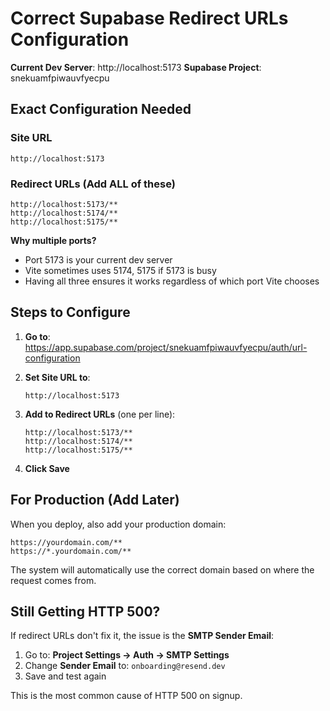 # Correct Supabase Redirect URLs Configuration

**Current Dev Server**: http://localhost:5173
**Supabase Project**: snekuamfpiwauvfyecpu

## Exact Configuration Needed

### Site URL
```
http://localhost:5173
```

### Redirect URLs (Add ALL of these)
```
http://localhost:5173/**
http://localhost:5174/**
http://localhost:5175/**
```

**Why multiple ports?**
- Port 5173 is your current dev server
- Vite sometimes uses 5174, 5175 if 5173 is busy
- Having all three ensures it works regardless of which port Vite chooses

## Steps to Configure

1. **Go to**: https://app.supabase.com/project/snekuamfpiwauvfyecpu/auth/url-configuration

2. **Set Site URL to**:
   ```
   http://localhost:5173
   ```

3. **Add to Redirect URLs** (one per line):
   ```
   http://localhost:5173/**
   http://localhost:5174/**
   http://localhost:5175/**
   ```

4. **Click Save**

## For Production (Add Later)

When you deploy, also add your production domain:
```
https://yourdomain.com/**
https://*.yourdomain.com/**
```

The system will automatically use the correct domain based on where the request comes from.

## Still Getting HTTP 500?

If redirect URLs don't fix it, the issue is the **SMTP Sender Email**:

1. Go to: **Project Settings → Auth → SMTP Settings**
2. Change **Sender Email** to: `onboarding@resend.dev`
3. Save and test again

This is the most common cause of HTTP 500 on signup.
